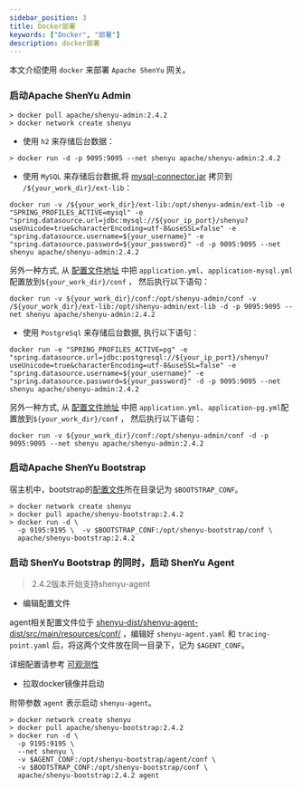 ```yaml
---
sidebar_position: 3
title: Docker部署
keywords: ["Docker", "部署"]
description: docker部署
---
```


本文介绍使用 `docker` 来部署 `Apache ShenYu` 网关。

### 启动Apache ShenYu Admin

```
> docker pull apache/shenyu-admin:2.4.2
> docker network create shenyu
```

* 使用 `h2` 来存储后台数据：

```
> docker run -d -p 9095:9095 --net shenyu apache/shenyu-admin:2.4.2
```

* 使用 `MySQL` 来存储后台数据,将 [mysql-connector.jar](https://repo1.maven.org/maven2/mysql/mysql-connector-java/8.0.18/mysql-connector-java-8.0.18.jar) 拷贝到 `/${your_work_dir}/ext-lib`：

```
docker run -v /${your_work_dir}/ext-lib:/opt/shenyu-admin/ext-lib -e "SPRING_PROFILES_ACTIVE=mysql" -e "spring.datasource.url=jdbc:mysql://${your_ip_port}/shenyu?useUnicode=true&characterEncoding=utf-8&useSSL=false" -e "spring.datasource.username=${your_username}" -e "spring.datasource.password=${your_password}" -d -p 9095:9095 --net shenyu apache/shenyu-admin:2.4.2
```

另外一种方式, 从 [配置文件地址](https://github.com/apache/incubator-shenyu/blob/master/shenyu-admin/src/main/resources/) 中把 `application.yml`、`application-mysql.yml`配置放到`${your_work_dir}/conf` ， 然后执行以下语句：

```          
docker run -v ${your_work_dir}/conf:/opt/shenyu-admin/conf -v /${your_work_dir}/ext-lib:/opt/shenyu-admin/ext-lib -d -p 9095:9095 --net shenyu apache/shenyu-admin:2.4.2
```

* 使用 `PostgreSql` 来存储后台数据, 执行以下语句：

```
docker run -e "SPRING_PROFILES_ACTIVE=pg" -e "spring.datasource.url=jdbc:postgresql://${your_ip_port}/shenyu?useUnicode=true&characterEncoding=utf-8&useSSL=false" -e "spring.datasource.username=${your_username}" -e "spring.datasource.password=${your_password}" -d -p 9095:9095 --net shenyu apache/shenyu-admin:2.4.2
```

另外一种方式, 从 [配置文件地址](https://github.com/apache/incubator-shenyu/blob/master/shenyu-admin/src/main/resources/) 中把 `application.yml`、`application-pg.yml`配置放到`${your_work_dir}/conf` ， 然后执行以下语句：

```
docker run -v ${your_work_dir}/conf:/opt/shenyu-admin/conf -d -p 9095:9095 --net shenyu apache/shenyu-admin:2.4.2
```

### 启动Apache ShenYu Bootstrap

宿主机中，bootstrap的[配置文件](https://github.com/apache/incubator-shenyu/tree/master/shenyu-bootstrap/src/main/resources)所在目录记为 `$BOOTSTRAP_CONF`。

```shell
> docker network create shenyu
> docker pull apache/shenyu-bootstrap:2.4.2
> docker run -d \
  -p 9195:9195 \  -v $BOOTSTRAP_CONF:/opt/shenyu-bootstrap/conf \
  apache/shenyu-bootstrap:2.4.2
```

### 启动 ShenYu Bootstrap 的同时，启动 ShenYu Agent

> 2.4.2版本开始支持shenyu-agent

* 编辑配置文件

agent相关配置文件位于 [shenyu-dist/shenyu-agent-dist/src/main/resources/conf/](https://github.com/apache/incubator-shenyu/tree/master/shenyu-dist/shenyu-agent-dist/src/main/resources/conf) ，编辑好 `shenyu-agent.yaml` 和 `tracing-point.yaml` 后，将这两个文件放在同一目录下，记为 `$AGENT_CONF`。

详细配置请参考 [可观测性](../user-guide/observability/observability.md)

* 拉取docker镜像并启动

附带参数 `agent` 表示启动 `shenyu-agent`。

```shell
> docker network create shenyu
> docker pull apache/shenyu-bootstrap:2.4.2
> docker run -d \
  -p 9195:9195 \
  --net shenyu \
  -v $AGENT_CONF:/opt/shenyu-bootstrap/agent/conf \
  -v $BOOTSTRAP_CONF:/opt/shenyu-bootstrap/conf \
  apache/shenyu-bootstrap:2.4.2 agent
```
